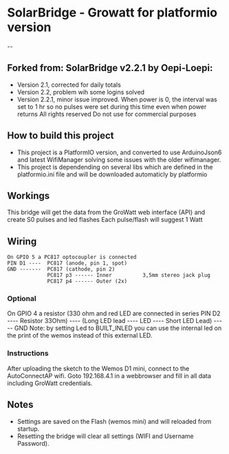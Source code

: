 # SolarBridge - Growatt for platformio version
--
## Forked from: SolarBridge v2.2.1 by Oepi-Loepi:
- Version 2.1, corrected for daily totals
- Version 2.2, problem wih some logins solved
- Version 2.2.1, minor issue improved. When power is 0, the interval was set to 1 hr so no pulses were set during this time even when power returns
All rights reserved
Do not use for commercial purposes


## How to build this project

* This project is a PlatformIO version, and converted to use ArduinoJson6 and latest WifiManager solving some issues with the older wifimanager.
* This project is dependending on several libs which are defined in the platformio.ini file and will be downloaded automaticly by platformio

## Workings

This bridge will get the data from the GroWatt web interface (API) and create S0 pulses and led flashes
Each pulse/flash will suggest 1 Watt

## Wiring

    On GPIO 5 a PC817 optocoupler is connected
    PIN D1 ----  PC817 (anode, pin 1, spot)
    GND -------  PC817 (cathode, pin 2)
                 PC817 p3 ------ Inner          3,5mm stereo jack plug
                 PC817 p4 ------ Outer (2x)     
 
### Optional
On GPIO 4 a resistor (330 ohm and red LED are connected in series 
PIN D2 ----  Resistor 33Ohm) ---- (Long LED lead ---- LED ---- Short LED Lead) ----- GND
Note: by setting Led to BUILT_INLED you can use the internal led on the print of the wemos instead of this external LED. 

### Instructions

After uploading the sketch to the Wemos D1 mini, connect to the AutoConnectAP wifi. 
Goto 192.168.4.1 in a webbrowser and fill in all data including GroWatt credentials.

## Notes
- Settings are saved on the Flash (wemos mini) and will reloaded from startup. 
- Resetting the bridge will clear all settings (WIFI and Username Password).
